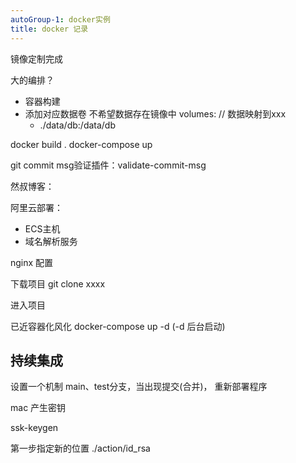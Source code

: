 ```yaml
---
autoGroup-1: docker实例
title: docker 记录
---
```


镜像定制完成

大的编排？

- 容器构建
- 添加对应数据卷 不希望数据存在镜像中
volumes:  // 数据映射到xxx
    - ./data/db:/data/db 


docker build .
docker-compose up



git commit msg验证插件：validate-commit-msg  


然叔博客：

阿里云部署：

- ECS主机
- 域名解析服务

nginx 配置 

下载项目 git clone xxxx

进入项目

已近容器化风化 docker-compose up -d (-d 后台启动)


## 持续集成
设置一个机制 main、test分支，当出现提交(合并)， 重新部署程序



mac 产生密钥

ssk-keygen 

第一步指定新的位置 ./action/id_rsa